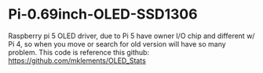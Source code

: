 # Pi-0.69inch-OLED-SSD1306
Raspberry pi 5 OLED driver, due to Pi 5 have owner I/O chip and different w/ Pi 4, so when you move or search for old version will have so many problem.
This code is reference this github:
https://github.com/mklements/OLED_Stats


